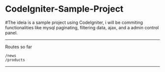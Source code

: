 CodeIgniter-Sample-Project
==========================

#The ideia is a sample project using CodeIgniter, i will be commiting functionalities like mysql paginating, filtering data, ajax, and a admin control panel.


------------------------------------------------------------------

Routes so far

```
/news
/products
```

------------------------------------------------------------------
